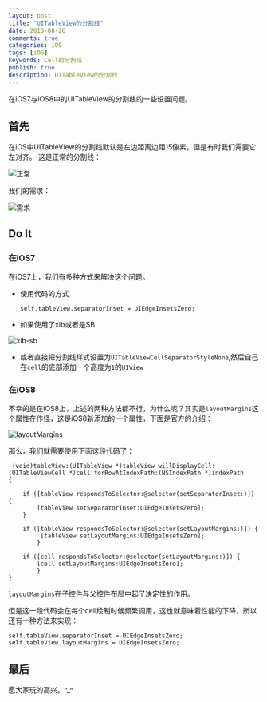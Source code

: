 ```yaml
---
layout: post
title: "UITableView的分割线"
date: 2015-08-26
comments: true
categories: iOS
tags: [iOS]
keywords: Cell的分割线
publish: true
description: UITableView的分割线
---
```

在iOS7与iOS8中的UITableView的分割线的一些设置问题。
<!-- more -->

## 首先
在iOS中UITableView的分割线默认是左边距离边距15像素，但是有时我们需要它左对齐。
这是正常的分割线：

![正常](http://img17.poco.cn/mypoco/myphoto/20150826/20/17832875620150826201621072.png?375x689_130
)

我们的需求：

![需求](http://img17.poco.cn/mypoco/myphoto/20150826/20/17832875620150826201715025.png?375x689_130
)
## Do It

### 在iOS7

在iOS7上，我们有多种方式来解决这个问题。

* 使用代码的方式
	
	```
	self.tableView.separatorInset = UIEdgeInsetsZero;
	```
	
* 如果使用了xib或者是SB

![xib-sb](http://img17.poco.cn/mypoco/myphoto/20150826/20/17832875620150826202654013.png?239x59_130)

* 或者直接把分割线样式设置为`UITableViewCellSeparatorStyleNone`,然后自己在`cell`的底部添加一个高度为`1`的`UIView`

### 在iOS8
不幸的是在iOS8上，上述的两种方法都不行，为什么呢？其实是`layoutMargins`这个属性在作怪，这是iOS8新添加的一个属性，下面是官方的介绍：

![layoutMargins](http://img17.poco.cn/mypoco/myphoto/20150826/20/17832875620150826203706040.png?710x429_130)

那么，我们就需要使用下面这段代码了：
```
-(void)tableView:(UITableView *)tableView willDisplayCell:(UITableViewCell *)cell forRowAtIndexPath:(NSIndexPath *)indexPath
{
    
    if ([tableView respondsToSelector:@selector(setSeparatorInset:)]) {
       	[tableView setSeparatorInset:UIEdgeInsetsZero];
    }
        
    if ([tableView respondsToSelector:@selector(setLayoutMargins:)]) {
      	 [tableView setLayoutMargins:UIEdgeInsetsZero];
    	}
        
    if ([cell respondsToSelector:@selector(setLayoutMargins:)]) {
       	[cell setLayoutMargins:UIEdgeInsetsZero];
    	}
}
```

`layoutMargins`在子控件与父控件布局中起了决定性的作用。

但是这一段代码会在每个cell绘制时候频繁调用，这也就意味着性能的下降，所以还有一种方法来实现：

    self.tableView.separatorInset = UIEdgeInsetsZero;
    self.tableView.layoutMargins = UIEdgeInsetsZero;
## 最后
愿大家玩的高兴。^_^

